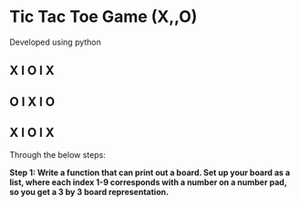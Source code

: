 # Tic Tac Toe Game (X,,O)


Developed using python

X l O l X
----------
O l X l O
----------
X l O l X
----------

Through the below steps:

**Step 1: Write a function that can print out a board. Set up your board as a list, 
where each index 1-9 corresponds with a number on a number pad, so you get a 3 by 3 board representation.**
